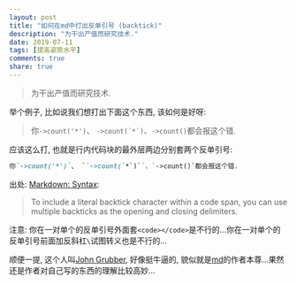 ```yaml
---
layout: post
title: "如何在md中打出反单引号 (backtick)"
description: "为干出产值而研究技术."
date: 2019-07-11
tags: [提高姿势水平]
comments: true
share: true
---
```


> 为干出产值而研究技术.

举个例子, 比如说我们想打出下面这个东西, 该如何是好呀:

> 你`->count('*')`、 ``->count(`*`)``、`->count()`都会报这个错.


应该这么打, 也就是行内代码块的最外层两边分别套两个反单引号:

```markdown
你`->count('*')`、 ``->count(`*`)``、`->count()`都会报这个错.
```

出处: [Markdown: Syntax](https://daringfireball.net/projects/markdown/syntax#code):

> To include a literal backtick character within a code span, you can use multiple backticks as the opening and closing delimiters.


注意: 你在一对单个的反单引号外面套`<code></code>`是不行的...你在一对单个的反单引号前面加反斜杠`\`试图转义也是不行的...

顺便一提, 这个人叫[John Grubber](https://en.wikipedia.org/wiki/John_Gruber), 好像挺牛逼的, 貌似就是[md](https://daringfireball.net/projects/markdown/)的作者本尊...果然还是作者对自己写的东西的理解比较高妙...

